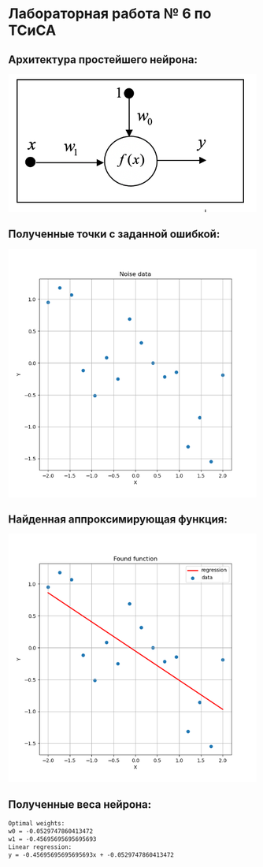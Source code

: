 # Лабораторная работа № 6 по ТСиСА
## Архитектура простейшего нейрона:
![](images/ns.png)
## Полученные точки с заданной ошибкой:
![](images/Noise%20data.png)

## Найденная аппроксимирующая функция:
![](images/Regression.png)

## Полученные веса нейрона:
```
Optimal weights:
w0 = -0.0529747860413472
w1 = -0.45695695695695693
Linear regression:
y = -0.45695695695695693x + -0.0529747860413472
```